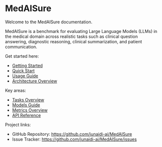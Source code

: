 # MedAISure

Welcome to the MedAISure documentation.

MedAISure is a benchmark for evaluating Large Language Models (LLMs) in the medical domain across realistic tasks such as clinical question answering, diagnostic reasoning, clinical summarization, and patient communication.

Get started here:

- [Getting Started](getting_started.md)
- [Quick Start](quick_start.md)
- [Usage Guide](usage.md)
- [Architecture Overview](architecture.md)

Key areas:

- [Tasks Overview](tasks/overview.md)
- [Models Guide](models/model_interface.md)
- [Metrics Overview](metrics/overview.md)
- [API Reference](api/overview.md)

Project links:

- GitHub Repository: https://github.com/junaidi-ai/MedAISure
- Issue Tracker: https://github.com/junaidi-ai/MedAISure/issues
